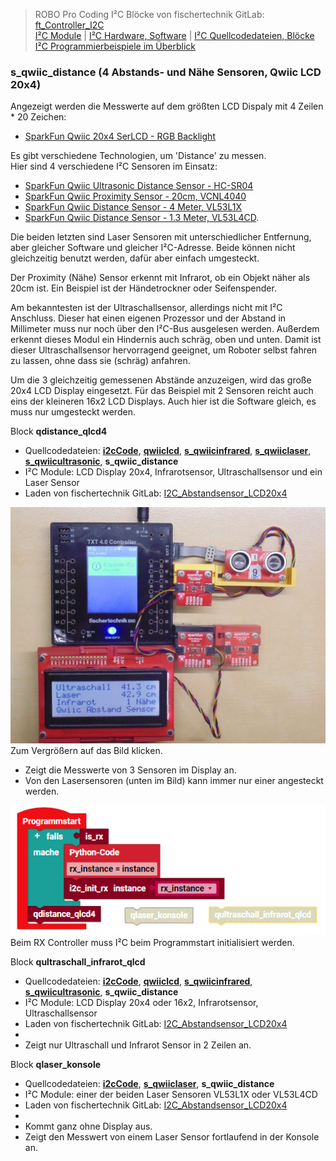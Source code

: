 
> ROBO Pro Coding I²C Blöcke von fischertechnik GitLab: [ft_Controller_I2C](https://git.fischertechnik-cloud.com/i2c/ft_Controller_I2C)\
> [I²C Module](https://elssner.github.io/ft-Controller-I2C/#tabelle-1) |
[I²C Hardware, Software](https://elssner.github.io/ft-Controller-I2C/#ic) |
[I²C Quellcodedateien, Blöcke](https://elssner.github.io/ft-Controller-I2C/#beschreibung-der-quellcodedateien-alphabetisch-geordnet)\
[I²C Programmierbeispiele im Überblick](../examples)


### s_qwiic_distance (4 Abstands- und Nähe Sensoren, Qwiic LCD 20x4)

Angezeigt werden die Messwerte auf dem größten LCD Dispaly mit 4 Zeilen * 20 Zeichen:
* [SparkFun Qwiic 20x4 SerLCD - RGB Backlight](https://www.sparkfun.com/products/16398)

Es gibt verschiedene Technologien, um 'Distance' zu messen.\
Hier sind 4 verschiedene I²C Sensoren im Einsatz: 
* [SparkFun Qwiic Ultrasonic Distance Sensor - HC-SR04](https://www.sparkfun.com/products/17777)
* [SparkFun Qwiic Proximity Sensor - 20cm, VCNL4040](https://www.sparkfun.com/products/15177)
* [SparkFun Qwiic Distance Sensor - 4 Meter, VL53L1X](https://www.sparkfun.com/products/14722)
* [SparkFun Qwiic Distance Sensor - 1.3 Meter, VL53L4CD](https://www.sparkfun.com/products/18993).

Die beiden letzten sind Laser Sensoren mit unterschiedlicher Entfernung, aber gleicher Software und gleicher I²C-Adresse. Beide können nicht gleichzeitig benutzt werden, dafür aber einfach umgesteckt.

Der Proximity (Nähe) Sensor erkennt mit Infrarot, ob ein Objekt näher als 20cm ist. Ein Beispiel ist der Händetrockner oder Seifenspender.

Am bekanntesten ist der Ultraschallsensor, allerdings nicht mit I²C Anschluss. Dieser hat einen eigenen Prozessor und der Abstand in Millimeter muss nur noch über den I²C-Bus ausgelesen werden.
Außerdem erkennt dieses Modul ein Hindernis auch schräg, oben und unten. Damit ist dieser Ultraschallsensor hervorragend geeignet, um Roboter selbst fahren zu lassen, ohne dass sie (schräg) anfahren.

Um die 3 gleichzeitig gemessenen Abstände anzuzeigen, wird das große 20x4 LCD Display eingesetzt.
Für das Beispiel mit 2 Sensoren reicht auch eins der kleineren 16x2 LCD Displays. Auch hier ist die Software gleich, es muss nur umgesteckt werden.

<a name="qdistance_qlcd4"></a>
Block **qdistance_qlcd4**
* Quellcodedateien: **[i2cCode](../#i2ccodepy)**, **[qwiiclcd](../#qwiiclcdpy)**, **[s_qwiicinfrared](../#s_qwiicinfraredpy)**, **[s_qwiiclaser](../#s_qwiiclaserpy)**, **[s_qwiicultrasonic](../#s_qwiicultrasonicpy)**, **s_qwiic_distance**
* I²C Module: LCD Display 20x4, Infrarotsensor, Ultraschallsensor und ein Laser Sensor
* Laden von fischertechnik GitLab: [I2C_Abstandsensor_LCD20x4](https://git.fischertechnik-cloud.com/i2c/I2C_Abstandsensor_LCD20x4)

[![](DSC00483_512.JPG)](DSC00483.JPG)\
Zum Vergrößern auf das Bild klicken.

* Zeigt die Messwerte von 3 Sensoren im Display an.
* Von den Lasersensoren (unten im Bild) kann immer nur einer angesteckt werden.

![](s_qwwic_distance.png)\
Beim RX Controller muss I²C beim Programmstart initialisiert werden.

Block **qultraschall_infrarot_qlcd**
* Quellcodedateien: **[i2cCode](../#i2ccodepy)**, **[qwiiclcd](../#qwiiclcdpy)**, **[s_qwiicinfrared](../#s_qwiicinfraredpy)**, **[s_qwiicultrasonic](../#s_qwiicultrasonicpy)**, **s_qwiic_distance**
* I²C Module: LCD Display 20x4 oder 16x2, Infrarotsensor, Ultraschallsensor
* Laden von fischertechnik GitLab: [I2C_Abstandsensor_LCD20x4](https://git.fischertechnik-cloud.com/i2c/I2C_Abstandsensor_LCD20x4)
* &nbsp;
* Zeigt nur Ultraschall und Infrarot Sensor in 2 Zeilen an.

Block **qlaser_konsole**
* Quellcodedateien: **[i2cCode](../#i2ccodepy)**, **[s_qwiiclaser](../#s_qwiiclaserpy)**, **s_qwiic_distance**
* I²C Module: einer der beiden Laser Sensoren VL53L1X oder VL53L4CD
* Laden von fischertechnik GitLab: [I2C_Abstandsensor_LCD20x4](https://git.fischertechnik-cloud.com/i2c/I2C_Abstandsensor_LCD20x4)
* &nbsp;
* Kommt ganz ohne Display aus.
* Zeigt den Messwert von einem Laser Sensor fortlaufend in der Konsole an.
